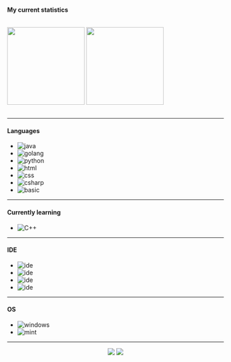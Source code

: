 #### My current statistics
<p align="center" style="display:inline-block;">
    <img height="180em" src="https://github-readme-stats.vercel.app/api?username=cchhaarroonn&show_icons=true&theme=monokai&include_all_commits=true&count_private=true"/>
    <img height="180em" src="https://github-readme-stats.vercel.app/api/top-langs/?username=cchhaarroonn&show_icons=true&theme=monokai&include_all_commits=true&count_private=true"/>
</p>

---

#### Languages
- ![java](https://img.shields.io/badge/-Java-F50069?style=flat-square&logo=Java)
- ![golang](https://img.shields.io/badge/-Golang-F50069?style=flat-square&logo=Go)
- ![python](https://img.shields.io/badge/-Python-F50069?style=flat-square&logo=python)
- ![html](https://img.shields.io/badge/-HTML-F50069?style=flat-square&logo=HTML5)
- ![css](https://img.shields.io/badge/-CSS-F50069?style=flat-square&logo=CSS3)
- ![csharp](https://img.shields.io/badge/-CS-F50069?style=flat-square&logo=Csharp)
- ![basic](https://img.shields.io/badge/-Basic-F50069?style=flat-square&logo=Basic)
---

#### Currently learning
- ![C++](https://img.shields.io/badge/-C++-F50069?style=flat-square&logo=C++)

---

#### IDE
- ![ide](https://img.shields.io/badge/-VS_Code-F50069?style=flat-square&logo=visual-studio-code)
- ![ide](https://img.shields.io/badge/-Sublime_Text-F50069?style=flat-square&logo=sublime-text)
- ![ide](https://img.shields.io/badge/-IntelliJ_IDEA-F50069?style=flat-square&logo=IntellijIdea)
- ![ide](https://img.shields.io/badge/-Eclipse-F50069?style=flat-square&logo=Eclipse)
---

#### OS
- ![windows](https://img.shields.io/badge/-Windows-F50069?style=flat-square&logo=windows)
- ![mint](https://img.shields.io/badge/-Mint-F50069?style=flat-square&logo=debian)

---

<p align="center">
    <a href="https://discord.gg/XTPbCSaZsa"><img src="https://img.shields.io/badge/-charonjeretard-F50069?style=flat-square&logo=discord"/></a>
    <a href="https://steamcommunity.com/id/CharonDaddy"><img src="https://img.shields.io/badge/-charon-F50069?style=flat-square&logo=steam"/></a>
</p>
